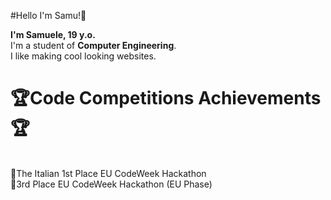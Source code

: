 #Hello I'm Samu!🌹

**I'm Samuele, 19 y.o.**<br>
I'm a student of **Computer Engineering**.<br>
I like making cool looking websites.<br>


<h1>🏆Code Competitions Achievements 🏆</h1><br>
🥇The Italian 1st Place EU CodeWeek Hackathon <br>
🥉3rd Place EU CodeWeek Hackathon (EU Phase)<br>
    

<!--
**SamueleStabile/SamueleStabile** is a ✨ _special_ ✨ repository because its `README.md` (this file) appears on your GitHub profile.

Here are some ideas to get you started:

- 🔭 I’m currently working on ...
- 🌱 I’m currently learning ...
- 👯 I’m looking to collaborate on ...
- 🤔 I’m looking for help with ...
- 💬 Ask me about ...
- 📫 How to reach me: ...
- 😄 Pronouns: ...
- ⚡ Fun fact: ...
-->
